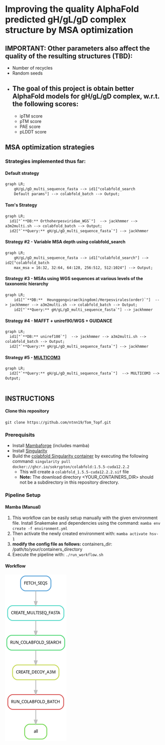# Improving the quality AlphaFold predicted gH/gL/gD complex structure by MSA optimization

## IMPORTANT: Other parameters also affect the quality of the resulting structures (TBD):
  - Number of recycles
  - Random seeds 
- ## The goal of this project is obtain better AlphaFold models for gH/gL/gD complex, w.r.t. the following scores:
  - ipTM score
  - pTM score
  - PAE score
  - pLDDT score

## MSA optimization strategies
### Strategies implemented thus far:
#### Default strategy
```mermaid
graph LR;
    gH/gL/gD_multi_sequence_fasta --> id1["colabfold_search
    Default params"] --> colabfold_batch --> Output;
```
#### Tom's Strategy
```mermaid
graph LR;
  id1["`**DB:** Orthoherpesviridae_WGS`"]  --> jackhmmer --> a3m2multi.sh --> colabfold_batch --> Output;
  id2["`**Query:** gH/gL/gD_multi_sequence_fasta`"] --> jackhmmer
```
#### Strategy #2 - Variable MSA depth using colabfold_search
```mermaid
graph LR;
    gH/gL/gD_multi_sequence_fasta --> id1["colabfold_search"] --> id2["colabfold_batch
    max_msa = 16:32, 32:64, 64:128, 256:512, 512:1024"] --> Output;
```
#### Strategy #3 - MSAs using WGS sequences at various levels of the taxonomic hierarchy
```mermaid
graph LR;
    id1["`**DB:**  Heunggongvirae(kingdom)/Herpesvirales(order)`"]  --> jackhmmer --> a3m2multi.sh --> colabfold_batch --> Output;
    id2["`**Query:** gH/gL/gD_multi_sequence_fasta`"] --> jackhmmer
```

#### Strategy #4 - MAFFT + uniref90/WGS + GUIDANCE 
```mermaid
graph LR;
  id1["`**DB:** uniref100`"]  --> jackhmmer --> a3m2multi.sh --> colabfold_batch --> Output;
  id2["`**Query:** gH/gL/gD_multi_sequence_fasta`"] --> jackhmmer
```

#### Strategy #5 - [MULTICOM3](https://www.nature.com/articles/s42004-023-00991-6#Tab3) 
```mermaid
graph LR;
  id2["`**Query:** gH/gL/gD_multi_sequence_fasta`"]  --> MULTICOM3 --> Output;
  
```

## INSTRUCTIONS
#### Clone this repository
`git clone https://github.com/ntnn19/Tom_Topf.git`
### Prerequisits

- Install [Mambaforge](https://github.com/conda-forge/miniforge#mambaforge) (includes mamba)
- Install [Singularity](https://docs.sylabs.io/guides/4.1/user-guide/)
- Build the [colabfold Singularity container](https://github.com/sokrypton/ColabFold/wiki/Running-ColabFold-in-Docker) by executing the following command:
`singularity pull docker://ghcr.io/sokrypton/colabfold:1.5.5-cuda12.2.2`
  - This will create a `colabfold_1.5.5-cuda12.2.2.sif` file
  - **Note:** The download directory <YOUR_CONTAINERS_DIR> should not be a subdirectory in this repository directory.


### Pipeline Setup
#### Mamba (Manual)
1. This workflow can be easily setup manually with the given environment file. Install Snakemake and dependencies using the command:
`mamba env create -f environment.yml`
2. Then activate the newly created environment with:
`mamba activate hsv-1`
3. **modify the config file as follows:**
containers_dir: /path/to/your/containers_directory
4. Execute the pipeline with:
`./run_workflow.sh`
#### Workflow
![](dag.png)